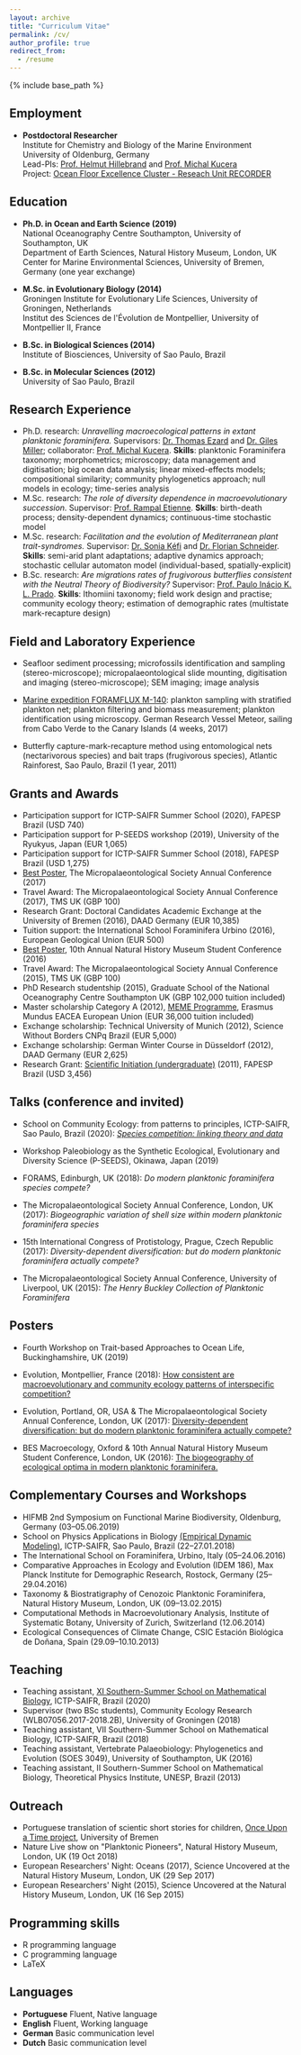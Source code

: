 ```yaml
---
layout: archive
title: "Curriculum Vitae"
permalink: /cv/
author_profile: true
redirect_from:
  - /resume
---
```


{% include base_path %}

## Employment

* __Postdoctoral Researcher__  
Institute for Chemistry and Biology of the Marine Environment  
University of Oldenburg, Germany  
Lead-PIs: [Prof. Helmut Hillebrand](https://uol.de/en/icbm/planktology/) and [Prof. Michal Kucera](https://www.marum.de/en/Michal-Kucera.html)  
Project: [Ocean Floor Excellence Cluster - Reseach Unit RECORDER](https://www.marum.de/en/The-Ocean-Floor.html)


## Education

* __Ph.D. in Ocean and Earth Science (2019)__  
National Oceanography Centre Southampton, University of Southampton, UK  
Department of Earth Sciences, Natural History Museum, London, UK   
Center for Marine Environmental Sciences, University of Bremen, Germany (one year exchange) 

* __M.Sc. in Evolutionary Biology (2014)__  
Groningen Institute for Evolutionary Life Sciences, University of Groningen, Netherlands  
Institut des Sciences de l'Évolution de Montpellier, University of Montpellier II, France  

* __B.Sc. in Biological Sciences (2014)__  
Institute of Biosciences, University of Sao Paulo, Brazil  

* __B.Sc. in Molecular Sciences (2012)__  
University of Sao Paulo, Brazil  
  

## Research Experience

* Ph.D. research: _Unravelling macroecological patterns in extant planktonic foraminifera._ Supervisors: [Dr. Thomas Ezard](https://www.southampton.ac.uk/oes/about/staff/te1e12.page) and [Dr. Giles Miller](https://www.nhm.ac.uk/our-science/departments-and-staff/staff-directory/giles-miller.html); collaborator: [Prof. Michal Kucera](https://www.marum.de/en/Michal-Kucera.html). __Skills__: planktonic Foraminifera taxonomy; morphometrics; microscopy; data management and digitisation; big ocean data analysis; linear mixed-effects models; compositional similarity; community phylogenetics approach; null models in ecology; time-series analysis
* M.Sc. research: _The role of diversity dependence in macroevolutionary succession._ Supervisor: [Prof. Rampal Etienne](https://www.rug.nl/research/gelifes/tres/_etienne/research). __Skills__: birth-death process; density-dependent dynamics; continuous-time stochastic model
* M.Sc. research: _Facilitation and the evolution of Mediterranean plant trait-syndromes._ Supervisor: [Dr. Sonia Kéfi](http://sonia.kefi.fr) and [Dr. Florian Schneider](http://fdschneider.de/). __Skills__: semi-arid plant adaptations; adaptive dynamics approach; stochastic cellular automaton model (individual-based, spatially-explicit)
* B.Sc. research: _Are migrations rates of frugivorous butterflies consistent with the Neutral Theory of Biodiversity?_ Supervisor: [Prof. Paulo Inácio K. L. Prado](http://ecologia.ib.usp.br/let/doku.php?id=engl:prado:start). __Skills__: Ithomiini taxonomy; field work design and practise; community ecology theory; estimation of demographic rates (multistate mark-recapture design)
 
## Field and Laboratory Experience

* Seafloor sediment processing; microfossils identification and sampling (stereo-microscope); micropalaeontological slide mounting, digitisation and imaging (stereo-microscope); SEM imaging; image analysis

* [Marine expedition FORAMFLUX M-140](https://www.nioz.nl/en/blog/dust/m140): plankton sampling with stratified plankton net; plankton filtering and biomass measurement; plankton identification using microscopy. German Research Vessel Meteor, sailing from Cabo Verde to the Canary Islands (4 weeks, 2017) 

* Butterfly capture-mark-recapture method using entomological nets (nectarivorous species) and bait traps (frugivorous species), Atlantic Rainforest, Sao Paulo, Brazil (1 year, 2011)




## Grants and Awards

* Participation support for ICTP-SAIFR Summer School (2020), FAPESP Brazil (USD 740)  
* Participation support for P-SEEDS workshop (2019), University of the Ryukyus, Japan (EUR 1,065) 
* Participation support for ICTP-SAIFR Summer School (2018), FAPESP Brazil (USD 1,275)  
* [Best Poster](https://doi.org/10.6084/m9.figshare.5113177.v4), The Micropalaeontological Society Annual Conference (2017)  
* Travel Award: The Micropalaeontological Society Annual Conference (2017), TMS UK (GBP 100)  
* Research Grant: Doctoral Candidates Academic Exchange at the University of Bremen (2016), DAAD Germany (EUR 10,385)  
* Tuition support: the International School Foraminifera Urbino (2016), European Geological Union (EUR 500)  
* [Best Poster](https://doi.org/10.6084/m9.figshare.5649352.v3), 10th Annual Natural History Museum Student Conference (2016)  
* Travel Award: The Micropalaeontological Society Annual Conference (2015), TMS UK (GBP 100)  
* PhD Research studentship (2015), Graduate School of the National Oceanography Centre Southampton UK (GBP 102,000 tuition included)  
* Master scholarship Category A (2012), [MEME Programme](https://www.evobio.eu/cohort-2012), Erasmus Mundus EACEA European Union (EUR 36,000 tuition included)  
* Exchange scholarship: Technical University of Munich (2012), Science Without Borders CNPq Brazil (EUR 5,000)  
* Exchange scholarship: German Winter Course in Düsseldorf (2012), DAAD Germany (EUR 2,625)  
* Research Grant: [Scientific Initiation (undergraduate)](https://bv.fapesp.br/en/bolsas/116349/migration-rates-of-frugivory-butterflies-are-consistent-with-the-neutral-theory-of-biodiversity/) (2011), FAPESP Brazil (USD 3,456)  

  
## Talks (conference and invited)

* School on Community Ecology: from patterns to principles, ICTP-SAIFR, Sao Paulo, Brazil (2020): [_Species competition: linking theory and data_](https://www.ictp-saifr.org/community-ecology-from-patterns-to-principles/)

* Workshop Paleobiology as the Synthetic Ecological, Evolutionary and Diversity Science (P-SEEDS), Okinawa, Japan (2019)

* FORAMS, Edinburgh, UK (2018): _Do modern planktonic foraminifera species compete?_ 

* The Micropalaeontological Society Annual Conference, London, UK (2017): _Biogeographic variation of shell size within modern planktonic foraminifera species_

* 15th International Congress of Protistology, Prague, Czech Republic (2017): _Diversity-dependent diversification: but do modern planktonic foraminifera actually compete?_

* The Micropalaeontological Society Annual Conference, University of Liverpool, UK (2015): _The Henry Buckley Collection of Planktonic Foraminifera_

## Posters

* Fourth Workshop on Trait-based Approaches to Ocean Life, Buckinghamshire, UK (2019)

* Evolution, Montpellier, France (2018): [How consistent are macroevolutionary and community ecology patterns of interspecific competition?](https://doi.org/10.6084/m9.figshare.7285337.v1)  

* Evolution, Portland, OR, USA  & The Micropalaeontological Society Annual Conference, London, UK (2017): [Diversity-dependent diversification: but do modern planktonic foraminifera actually compete?](https://doi.org/10.6084/m9.figshare.5113177.v4)  

* BES Macroecology, Oxford & 10th Annual Natural History Museum Student Conference, London, UK (2016): [The biogeography of ecological optima in modern planktonic foraminifera.](https://doi.org/10.6084/m9.figshare.5649352.v3)


## Complementary Courses and Workshops  

* HIFMB 2nd Symposium on Functional Marine Biodiversity, Oldenburg, Germany (03–05.06.2019)
* School on Physics Applications in Biology [(Empirical Dynamic Modeling)](https://mathbio.github.io/edmTutorials/), ICTP-SAIFR, Sao Paulo, Brazil (22–27.01.2018)  
* The International School on Foraminifera, Urbino, Italy (05–24.06.2016)  
* Comparative Approaches in Ecology and Evolution (IDEM 186), Max Planck Institute for Demographic Research, Rostock, Germany (25–29.04.2016)  
* Taxonomy & Biostratigraphy of Cenozoic Planktonic Foraminifera, Natural History Museum, London, UK (09–13.02.2015)  
* Computational Methods in Macroevolutionary Analysis, Institute of Systematic Botany, University of Zurich, Switzerland (12.06.2014)  
* Ecological Consequences of Climate Change, CSIC Estación Biológica de Doñana, Spain (29.09–10.10.2013)  


## Teaching

* Teaching assistant, [XI Southern-Summer School on Mathematical Biology](https://www.ictp-saifr.org/ix-southern-summer-school-on-mathematical-biology/), ICTP-SAIFR, Brazil (2020)
* Supervisor (two BSc students), Community Ecology Research (WLB07056.2017-2018.2B), University of Groningen
(2018)
* Teaching assistant, VII Southern-Summer School on Mathematical Biology, ICTP-SAIFR, Brazil (2018)
* Teaching assistant, Vertebrate Palaeobiology: Phylogenetics and Evolution (SOES 3049), University of Southampton, UK (2016)  
* Teaching assistant, II Southern-Summer School on Mathematical Biology, Theoretical Physics Institute, UNESP, Brazil (2013) 


## Outreach

* Portuguese translation of scientic short stories for children, [Once Upon a Time project](https://www.marum.de/en/Discover/Once-upon-a-time.html), University of Bremen
* Nature Live show on "Planktonic Pioneers", Natural History Museum, London, UK (19 Oct 2018)
* European Researchers' Night: Oceans (2017), Science Uncovered at the Natural History Museum, London, UK (29 Sep 2017)  
* European Researchers' Night (2015), Science Uncovered at the Natural History Museum, London, UK (16 Sep 2015)  


## Programming skills

* R programming language  
* C programming language  
* LaTeX


## Languages

* __Portuguese__ 	Fluent, Native language  
* __English__		Fluent, Working language  
* __German__		Basic communication level  
* __Dutch__		Basic communication level  
